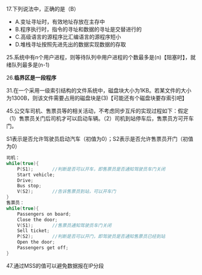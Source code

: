 17.下列说法中，正确的是（B）

- A.变址寻址时，有效地址存放在主存中
- B.程序执行时，指令的寻址和数据的寻址是交替进行的
- C.高级语言的源程序比汇编语言的源程序短小
- D.堆栈寻址按照先进先出的数据实现数据的存取

25.系统中有n个用户进程，则等待队列中用户进程的个数最多是(n)【阻塞时】，就绪队列最多是(n-1)

26.**临界区是一段程序**

31.在一个采用一级索引结构的文件系统中，磁盘块大小为1KB。若某文件的大小为1300B，则该文件需要占用的磁盘块是(3)【可能还有个磁盘块要存索引吧】

45.公交车司机、售票员等的相关活动，不考虑同步互斥的实现过程如下：假定（1）售票员关门后司机才可以启动车辆。（2）司机到站停车后，售票员方可开车门。

S1表示是否允许驾驶员启动汽车（初值为0）；S2表示是否允许售票员开门（初值为0）

```C
司机：
while(true){
    P(S1);       //判断是否可以开车，即售票员是否通知驾驶员车门关闭
    Start vehicle;
    Drive;
    Bus stop;
    V(S2);       //告诉售票员到站，可以开车门
}
售票员：
while(true){
    Passengers on board;
    Close the door;
    V(S1);       //售票员通知驾驶员车门关闭
    Sell ticket;
    P(S2);       //判断是否可以开门，即驾驶员是否通知售票员已经到站
    Open the door;
    Passengers get off;
}
```

47.通过MSS的值可以避免数据报在IP分段
